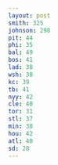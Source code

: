 ```yaml
---
layout: post
smith: 325
johnson: 298
pit: 44
phi: 35
bal: 49
bos: 41
lad: 38
wsh: 38
kc: 39
tb: 41
nyy: 42
cle: 40
tor: 31
stl: 37
min: 38
hou: 42
atl: 40
sd: 28
---
```

